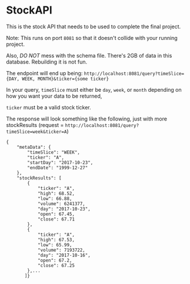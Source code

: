 # StockAPI
This is the stock API that needs to be used to complete the final project.

Note: This runs on port `8081` so that it doesn't collide with your running project.

Also, *DO NOT* mess with the schema file.  There's 2GB of data in this database.  Rebuilding it is not fun.

The endpoint will end up being:
`http://localhost:8081/query?timeSlice={DAY, WEEK, MONTH}&ticker={some ticker}`

In your query, `timeSlice` must either be `day`, `week`, or `month` depending on how you want your data to be returned,

`ticker` must be a valid stock ticker.

The response will look something like the following, just with more stockResults
(request = `http://localhost:8081/query?timeSlice=week&ticker=A`)
```
{
    "metaData": {
        "timeSlice": "WEEK",
        "ticker": "A",
        "startDay": "2017-10-23",
        "endDate": "1999-12-27"
    },
    "stockResults": [
        {
            "ticker": "A",
            "high": 68.52,
            "low": 66.88,
            "volume": 6241377,
            "day": "2017-10-23",
            "open": 67.45,
            "close": 67.71
        },
        {
            "ticker": "A",
            "high": 67.53,
            "low": 65.99,
            "volume": 7193722,
            "day": "2017-10-16",
            "open": 67.2,
            "close": 67.25
        },...
       ]}
```
